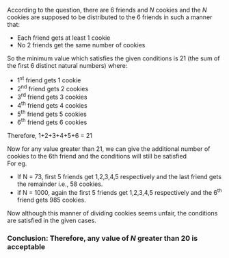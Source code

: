 According to the question, there are 6 friends and *N* cookies and the *N* cookies are supposed to be distributed to the 6 friends in such a manner that:
- Each friend gets at least 1 cookie
- No 2 friends get the same number of cookies

So the minimum value which satisfies the given conditions is 21 (the sum of the first 6 distinct natural numbers) where:
- 1<sup>st</sup> friend gets 1 cookie 
- 2<sup>nd</sup> friend gets 2 cookies
- 3<sup>rd</sup> friend gets 3 cookies
- 4<sup>th</sup> friend gets 4 cookies
- 5<sup>th</sup> friend gets 5 cookies
- 6<sup>th</sup> friend gets 6 cookies 

Therefore, 1+2+3+4+5+6 = 21

Now for any value greater than 21, we can give the additional number of cookies to the 6th friend and the conditions will still be satisfied  
For eg.
- If N = 73, first 5 friends get 1,2,3,4,5 respectively and the last friend gets the remainder i.e., 58 cookies. 
- if N = 1000, again the first 5 friends get 1,2,3,4,5 respectively and the 6<sup>th</sup> friend gets 985 cookies.

Now although this manner of dividing cookies seems unfair, the conditions are satisfied in the given cases.

### Conclusion: Therefore, any value of *N* greater than 20 is acceptable 
